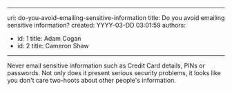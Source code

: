 

---
uri: do-you-avoid-emailing-sensitive-information
title: Do you avoid emailing sensitive information?
created: YYYY-03-DD 03:01:59
authors:
  - id: 1
    title: Adam Cogan
  - id: 2
    title: Cameron Shaw
---




<span class='intro'> Never email sensitive information such as Credit Card details, PINs or passwords. Not only does it present serious security problems, it looks like you don't care two-hoots about other people's information.
 </span>





